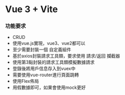 # Vue 3 + Vite

### 功能要求
- CRUD
- 使用vue.js實現，vue3、vue2都可以
- 至少需要封裝一個 自定義組件
- 基於axios封裝請求工具類，要求使用 請求/返回 攔截器
-  使用第3點封裝的請求工具類模擬數據請求
- 登錄後將用戶信息存入到vuex中
- 需要使用vue-router進行頁面跳轉
- 使用Flex佈局
- 用假數據即可，如果會使用mock更好